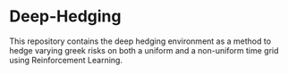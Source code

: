 # Deep-Hedging
This repository contains the deep hedging environment as a method to hedge varying greek risks on both a uniform and a non-uniform time grid using Reinforcement Learning.  
